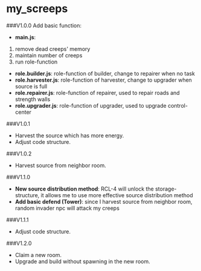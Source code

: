 # my_screeps
###V1.0.0
Add basic function:
* **main.js**:
 1. remove dead creeps' memory
 2. maintain number of creeps
 3. run role-function
* **role.builder.js**: role-function of builder, change to repairer when no task
* **role.harvester.js**: role-function of harvester, change to upgrader when source is full
* **role.repairer.js**: role-function of repairer, used to repair roads and strength walls
* **role.upgrader.js**: role-function of upgrader, used to upgrade control-center

###V1.0.1
* Harvest the source which has more energy.
* Adjust code structure.

###V1.0.2
* Harvest source from neighbor room.

###V1.1.0
* **New source distribution method**: RCL-4 will unlock the storage-structure, it allows me to use more effective source distribution method
* **Add basic defend (Tower)**: since I harvest source from neighbor room, random invader npc will attack my creeps

###V1.1.1
* Adjust code structure.

###V1.2.0
* Claim a new room.
* Upgrade and build without spawning in the new room.